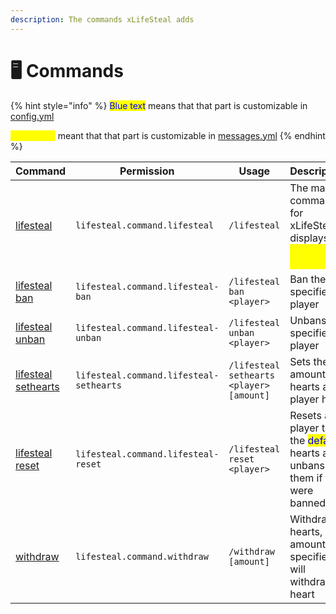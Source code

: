 ```yaml
---
description: The commands xLifeSteal adds
---
```


# 🖥️ Commands

{% hint style="info" %}
<mark style="color:blue;">Blue text</mark> means that that part is customizable in [config.yml](../../configuration/config.yml.md)

<mark style="color:yellow;">Yellow text</mark> meant that that part is customizable in [messages.yml](../../configuration/messages.yml.md)
{% endhint %}

| Command                                                 | Permission                              | Usage                                    | Description                                                                                                |
| ------------------------------------------------------- | --------------------------------------- | ---------------------------------------- | ---------------------------------------------------------------------------------------------------------- |
| [lifesteal](lifesteal.md)                               | `lifesteal.command.lifesteal`           | `/lifesteal`                             | The main command for xLifeSteal, displays a <mark style="color:yellow;">help/info message</mark>           |
| [lifesteal ban](lifesteal.md#lifesteal-ban)             | `lifesteal.command.lifesteal-ban`       | `/lifesteal ban <player>`                | Ban the specified player                                                                                   |
| [lifesteal unban](lifesteal.md#lifesteal-unban)         | `lifesteal.command.lifesteal-unban`     | `/lifesteal unban <player>`              | Unbans the specified player                                                                                |
| [lifesteal sethearts](lifesteal.md#lifesteal-sethearts) | `lifesteal.command.lifesteal-sethearts` | `/lifesteal sethearts <player> [amount]` | Sets the amount of hearts a player has                                                                     |
| [lifesteal reset](lifesteal.md#lifesteal-reset)         | `lifesteal.command.lifesteal-reset`     | `/lifesteal reset <player>`              | Resets a player to the <mark style="color:blue;">default</mark> hearts and unbans them if they were banned |
| [withdraw](withdraw.md)                                 | `lifesteal.command.withdraw`            | `/withdraw [amount]`                     | Withdraws hearts, if no amount specified it will withdraw 1 heart                                          |
